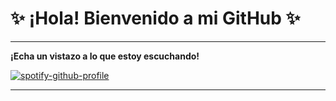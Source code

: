 # ✨ ¡Hola! Bienvenido a mi GitHub ✨

---

**¡Echa un vistazo a lo que estoy escuchando!**

[![spotify-github-profile](https://spotify-github-profile.kittinanx.com/api/view?uid=xuh9ejyfrm0dq54giczg4s7rj&cover_image=true&theme=default&show_offline=true&background_color=101414&interchange=false&bar_color_cover=true)](https://spotify-github-profile.kittinanx.com/api/view?uid=xuh9ejyfrm0dq54giczg4s7rj&redirect=true)

---
